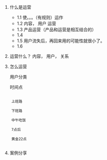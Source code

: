 
1. 什么是运营
	* 1.1 使。。。（有规则）运作
	* 1.2 内容， 用户 运营
	* 1.3 产品运营（产品和运营是相互结合的）
	* 1.4 
	* 1.5 用户流失后，再回来用的可能性就很小了。
	* 1.6 
	

2. 运营什么？
	内容， 用户， 关系

3. 怎么运营
	
	用户分类
	
	时间点
	
```

	上班路
	
	下班路
	
	中午吃饭
	
	7点后
	
	黄金22点
	
```


4. 案例分享

	





